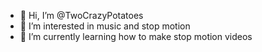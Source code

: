 - 👋 Hi, I’m @TwoCrazyPotatoes
- 👀 I’m interested in music and stop motion
- 🌱 I’m currently learning how to make stop motion videos

<!---
TwoCrazyPotatoes/TwoCrazyPotatoes is a ✨ special ✨ repository because its `README.md` (this file) appears on your GitHub profile.
You can click the Preview link to take a look at your changes.
--->
